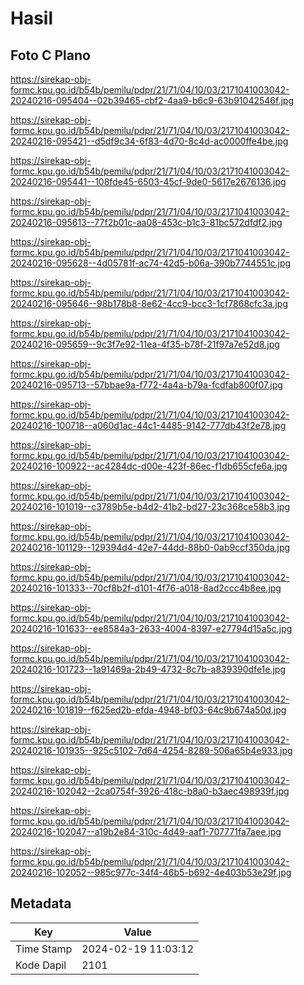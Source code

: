# Hasil

## Foto C Plano

https://sirekap-obj-formc.kpu.go.id/b54b/pemilu/pdpr/21/71/04/10/03/2171041003042-20240216-095404--02b39465-cbf2-4aa9-b6c9-63b91042546f.jpg

https://sirekap-obj-formc.kpu.go.id/b54b/pemilu/pdpr/21/71/04/10/03/2171041003042-20240216-095421--d5df9c34-6f83-4d70-8c4d-ac0000ffe4be.jpg

https://sirekap-obj-formc.kpu.go.id/b54b/pemilu/pdpr/21/71/04/10/03/2171041003042-20240216-095441--108fde45-6503-45cf-9de0-5617e2676136.jpg

https://sirekap-obj-formc.kpu.go.id/b54b/pemilu/pdpr/21/71/04/10/03/2171041003042-20240216-095613--77f2b01c-aa08-453c-b1c3-81bc572dfdf2.jpg

https://sirekap-obj-formc.kpu.go.id/b54b/pemilu/pdpr/21/71/04/10/03/2171041003042-20240216-095628--4d05781f-ac74-42d5-b06a-390b7744551c.jpg

https://sirekap-obj-formc.kpu.go.id/b54b/pemilu/pdpr/21/71/04/10/03/2171041003042-20240216-095646--98b178b8-8e62-4cc9-bcc3-1cf7868cfc3a.jpg

https://sirekap-obj-formc.kpu.go.id/b54b/pemilu/pdpr/21/71/04/10/03/2171041003042-20240216-095659--9c3f7e92-11ea-4f35-b78f-21f97a7e52d8.jpg

https://sirekap-obj-formc.kpu.go.id/b54b/pemilu/pdpr/21/71/04/10/03/2171041003042-20240216-095713--57bbae9a-f772-4a4a-b79a-fcdfab800f07.jpg

https://sirekap-obj-formc.kpu.go.id/b54b/pemilu/pdpr/21/71/04/10/03/2171041003042-20240216-100718--a060d1ac-44c1-4485-9142-777db43f2e78.jpg

https://sirekap-obj-formc.kpu.go.id/b54b/pemilu/pdpr/21/71/04/10/03/2171041003042-20240216-100922--ac4284dc-d00e-423f-86ec-f1db655cfe6a.jpg

https://sirekap-obj-formc.kpu.go.id/b54b/pemilu/pdpr/21/71/04/10/03/2171041003042-20240216-101019--c3789b5e-b4d2-41b2-bd27-23c368ce58b3.jpg

https://sirekap-obj-formc.kpu.go.id/b54b/pemilu/pdpr/21/71/04/10/03/2171041003042-20240216-101129--129394d4-42e7-44dd-88b0-0ab9ccf350da.jpg

https://sirekap-obj-formc.kpu.go.id/b54b/pemilu/pdpr/21/71/04/10/03/2171041003042-20240216-101333--70cf8b2f-d101-4f76-a018-8ad2ccc4b8ee.jpg

https://sirekap-obj-formc.kpu.go.id/b54b/pemilu/pdpr/21/71/04/10/03/2171041003042-20240216-101633--ee8584a3-2633-4004-8397-e27794d15a5c.jpg

https://sirekap-obj-formc.kpu.go.id/b54b/pemilu/pdpr/21/71/04/10/03/2171041003042-20240216-101723--1a91469a-2b49-4732-8c7b-a839390dfe1e.jpg

https://sirekap-obj-formc.kpu.go.id/b54b/pemilu/pdpr/21/71/04/10/03/2171041003042-20240216-101819--f625ed2b-efda-4948-bf03-64c9b674a50d.jpg

https://sirekap-obj-formc.kpu.go.id/b54b/pemilu/pdpr/21/71/04/10/03/2171041003042-20240216-101935--925c5102-7d64-4254-8289-506a65b4e933.jpg

https://sirekap-obj-formc.kpu.go.id/b54b/pemilu/pdpr/21/71/04/10/03/2171041003042-20240216-102042--2ca0754f-3926-418c-b8a0-b3aec498939f.jpg

https://sirekap-obj-formc.kpu.go.id/b54b/pemilu/pdpr/21/71/04/10/03/2171041003042-20240216-102047--a19b2e84-310c-4d49-aaf1-707771fa7aee.jpg

https://sirekap-obj-formc.kpu.go.id/b54b/pemilu/pdpr/21/71/04/10/03/2171041003042-20240216-102052--985c977c-34f4-46b5-b692-4e403b53e29f.jpg


## Metadata

| Key        | Value               |
| ---------- | ------------------- |
| Time Stamp | 2024-02-19 11:03:12 |
| Kode Dapil | 2101                |



